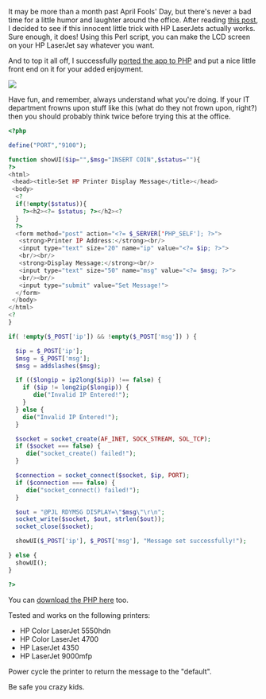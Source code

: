 It may be more than a month past April Fools' Day, but there's never a bad time for a little humor and laughter around the office.  After reading [this post](http://kovaya.com/miscellany/2007/10/insert-coin.html), I decided to see if this innocent little trick with HP LaserJets actually works.  Sure enough, it does!  Using this Perl script, you can make the LCD screen on your HP LaserJet say whatever you want.

And to top it all off, I successfully [ported the app to PHP](static/entries/a-little-office-fun-with-hp-laserjet-printers/hpsetdisp.php) and put a nice little front end on it for your added enjoyment.

<img src="static/entries/a-little-office-fun-with-hp-laserjet-printers/insert-coin-printer.png">

Have fun, and remember, always understand what you're doing.  If your IT department frowns upon stuff like this (what do they not frown upon, right?) then you should probably think twice before trying this at the office.

```php
<?php

define("PORT","9100");

function showUI($ip="",$msg="INSERT COIN",$status=""){
?>
<html>
 <head><title>Set HP Printer Display Message</title></head>
 <body>
  <?
  if(!empty($status)){
    ?><h2><?= $status; ?></h2><?
  }
  ?>
  <form method="post" action="<?= $_SERVER['PHP_SELF']; ?>">
   <strong>Printer IP Address:</strong><br/>
   <input type="text" size="20" name="ip" value="<?= $ip; ?>">
   <br/><br/>
   <strong>Display Message:</strong><br/>
   <input type="text" size="50" name="msg" value="<?= $msg; ?>">
   <br/><br/>
   <input type="submit" value="Set Message!">
  </form>
 </body>
</html>
<?
}

if( !empty($_POST['ip']) && !empty($_POST['msg']) ) {

  $ip = $_POST['ip'];
  $msg = $_POST['msg'];
  $msg = addslashes($msg);

  if (($longip = ip2long($ip)) !== false) {
    if ($ip != long2ip($longip)) {
       die("Invalid IP Entered!");
    }
  } else {
    die("Invalid IP Entered!");
  }

  $socket = socket_create(AF_INET, SOCK_STREAM, SOL_TCP);
  if ($socket === false) {
     die("socket_create() failed!");
  }

  $connection = socket_connect($socket, $ip, PORT);
  if ($connection === false) {
     die("socket_connect() failed!");
  }

  $out = "@PJL RDYMSG DISPLAY=\"$msg\"\r\n";
  socket_write($socket, $out, strlen($out));
  socket_close($socket);

  showUI($_POST['ip'], $_POST['msg'], "Message set successfully!");

} else {
  showUI();
}

?>
```

You can [download the PHP here](static/entries/a-little-office-fun-with-hp-laserjet-printers/hpsetdisp.php) too.

Tested and works on the following printers:

* HP Color LaserJet 5550hdn
* HP Color LaserJet 4700
* HP LaserJet 4350
* HP LaserJet 9000mfp

Power cycle the printer to return the message to the "default".

Be safe you crazy kids.